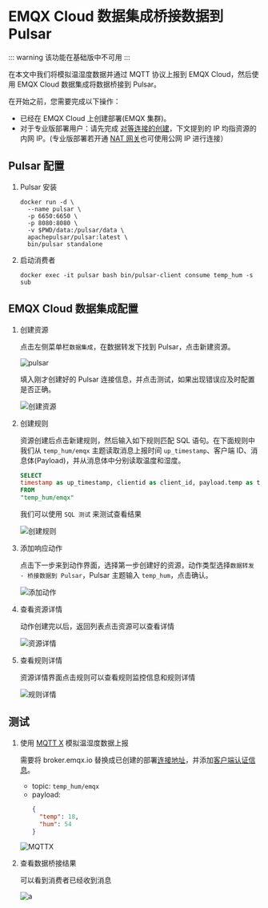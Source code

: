 # EMQX Cloud 数据集成桥接数据到 Pulsar

::: warning
该功能在基础版中不可用
:::

在本文中我们将模拟温湿度数据并通过 MQTT 协议上报到 EMQX Cloud，然后使用 EMQX Cloud 数据集成将数据桥接到 Pulsar。

在开始之前，您需要完成以下操作：

* 已经在 EMQX Cloud 上创建部署(EMQX 集群)。
* 对于专业版部署用户：请先完成 [对等连接的创建](../deployments/vpc_peering.md)，下文提到的 IP 均指资源的内网 IP。(专业版部署若开通 [NAT 网关](../vas/nat-gateway.md)也可使用公网 IP 进行连接）

## Pulsar 配置

1. Pulsar 安装

   ```shell
   docker run -d \
     --name pulsar \
     -p 6650:6650 \
     -p 8080:8080 \
     -v $PWD/data:/pulsar/data \
     apachepulsar/pulsar:latest \
     bin/pulsar standalone
   ```
2. 启动消费者
   
   ```shell
   docker exec -it pulsar bash bin/pulsar-client consume temp_hum -s sub
   ```

## EMQX Cloud 数据集成配置

1. 创建资源

   点击左侧菜单栏`数据集成`，在数据转发下找到 Pulsar，点击新建资源。

   ![pulsar](./_assets/pulsar.png)

   填入刚才创建好的 Pulsar 连接信息，并点击测试，如果出现错误应及时配置是否正确。

   ![创建资源](./_assets/pulsar_create_resource.png)

2. 创建规则

   资源创建后点击新建规则，然后输入如下规则匹配 SQL 语句。在下面规则中我们从 `temp_hum/emqx` 主题读取消息上报时间 `up_timestamp`、客户端 ID、消息体(Payload)，并从消息体中分别读取温度和湿度。

   ```sql
   SELECT
   timestamp as up_timestamp, clientid as client_id, payload.temp as temp, payload.hum as hum
   FROM
   "temp_hum/emqx"
   ```
   我们可以使用 `SQL 测试` 来测试查看结果

   ![创建规则](./_assets/pulsar_create_rule.png)

3. 添加响应动作

   点击下一步来到动作界面，选择第一步创建好的资源，动作类型选择`数据转发 - 桥接数据到 Pulsar`，Pulsar 主题输入 `temp_hum`，点击确认。

   ![添加动作](./_assets/pulsar_create_action.png)

4. 查看资源详情

   动作创建完以后，返回列表点击资源可以查看详情

   ![资源详情](./_assets/pulsar_view_resource.png)


5. 查看规则详情

   资源详情界面点击规则可以查看规则监控信息和规则详情

   ![规则详情](./_assets/pulsar_view_rule.png)

## 测试

1. 使用 [MQTT X](https://mqttx.app/) 模拟温湿度数据上报

   需要将 broker.emqx.io 替换成已创建的部署[连接地址](../deployments/view_deployment.md)，并添加[客户端认证信息](../deployments/auth.md)。
    - topic: `temp_hum/emqx`
    - payload:
      ```json
      {
        "temp": 18,
        "hum": 54
      }
      ```

   ![MQTTX](./_assets/pulsar_mqttx.png)

2. 查看数据桥接结果
   
   可以看到消费者已经收到消息

   <img src="./_assets/pulsar_consume.png" alt="a" style="zoom:100%;" />